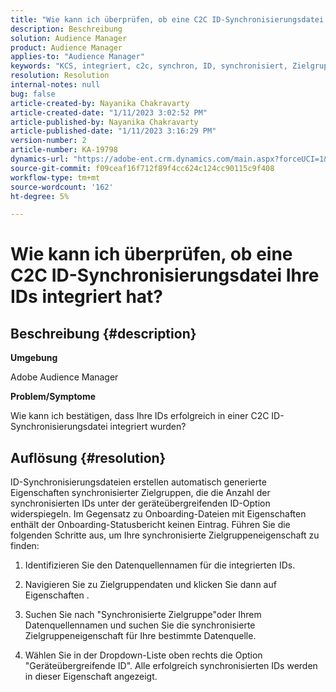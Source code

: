 ```yaml
---
title: "Wie kann ich überprüfen, ob eine C2C ID-Synchronisierungsdatei Ihre IDs integriert hat?"
description: Beschreibung
solution: Audience Manager
product: Audience Manager
applies-to: "Audience Manager"
keywords: "KCS, integriert, c2c, synchron, ID, synchronisiert, Zielgruppe, Eigenschaft, Status, Bericht"
resolution: Resolution
internal-notes: null
bug: false
article-created-by: Nayanika Chakravarty
article-created-date: "1/11/2023 3:02:52 PM"
article-published-by: Nayanika Chakravarty
article-published-date: "1/11/2023 3:16:29 PM"
version-number: 2
article-number: KA-19798
dynamics-url: "https://adobe-ent.crm.dynamics.com/main.aspx?forceUCI=1&pagetype=entityrecord&etn=knowledgearticle&id=8e25c401-c191-ed11-aad1-6045bd006e5a"
source-git-commit: f09ceaf16f712f89f4cc624c124cc90115c9f408
workflow-type: tm+mt
source-wordcount: '162'
ht-degree: 5%

---
```


# Wie kann ich überprüfen, ob eine C2C ID-Synchronisierungsdatei Ihre IDs integriert hat?

## Beschreibung {#description}


<b>Umgebung</b>

Adobe Audience Manager

<b>Problem/Symptome</b>

Wie kann ich bestätigen, dass Ihre IDs erfolgreich in einer C2C ID-Synchronisierungsdatei integriert wurden?




## Auflösung {#resolution}


ID-Synchronisierungsdateien erstellen automatisch generierte Eigenschaften synchronisierter Zielgruppen, die die Anzahl der synchronisierten IDs unter der geräteübergreifenden ID-Option widerspiegeln. Im Gegensatz zu Onboarding-Dateien mit Eigenschaften enthält der Onboarding-Statusbericht keinen Eintrag. Führen Sie die folgenden Schritte aus, um Ihre synchronisierte Zielgruppeneigenschaft zu finden:

1) Identifizieren Sie den Datenquellennamen für die integrierten IDs.

2) Navigieren Sie zu Zielgruppendaten und klicken Sie dann auf Eigenschaften .

3) Suchen Sie nach &quot;Synchronisierte Zielgruppe&quot;oder Ihrem Datenquellennamen und suchen Sie die synchronisierte Zielgruppeneigenschaft für Ihre bestimmte Datenquelle.

4) Wählen Sie in der Dropdown-Liste oben rechts die Option &quot;Geräteübergreifende ID&quot;. Alle erfolgreich synchronisierten IDs werden in dieser Eigenschaft angezeigt.
